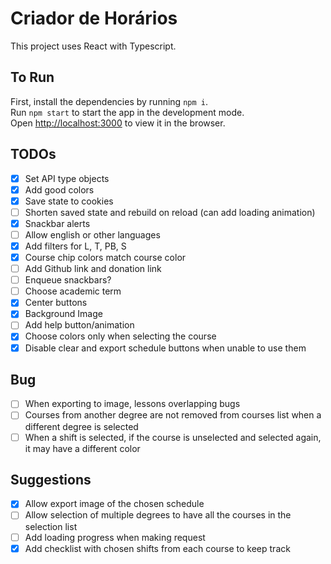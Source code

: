 # Criador de Horários

This project uses React with Typescript.

## To Run

First, install the dependencies by running `npm i`.\
Run `npm start` to start the app in the development mode.\
Open [http://localhost:3000](http://localhost:3000) to view it in the browser.

## TODOs

- [x] Set API type objects
- [x] Add good colors
- [X] Save state to cookies
- [ ] Shorten saved state and rebuild on reload (can add loading animation)
- [X] Snackbar alerts
- [ ] Allow english or other languages
- [X] Add filters for L, T, PB, S
- [X] Course chip colors match course color
- [ ] Add Github link and donation link
- [ ] Enqueue snackbars?
- [ ] Choose academic term
- [X] Center buttons
- [X] Background Image
- [ ] Add help button/animation
- [x] Choose colors only when selecting the course
- [X] Disable clear and export schedule buttons when unable to use them

## Bug

- [ ] When exporting to image, lessons overlapping bugs
- [ ] Courses from another degree are not removed from courses list when a different degree is selected
- [ ] When a shift is selected, if the course is unselected and selected again, it may have a different color

## Suggestions

- [X] Allow export image of the chosen schedule
- [ ] Allow selection of multiple degrees to have all the courses in the selection list
- [ ] Add loading progress when making request
- [X] Add checklist with chosen shifts from each course to keep track
